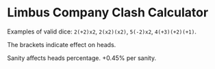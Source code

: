 # Limbus Company Clash Calculator

Examples of valid dice: `2(+2)x2`, `2(x2)(x2)`, `5(-2)x2`, `4(+3)(+2)(+1)`.

The brackets indicate effect on heads.

Sanity affects heads percentage. +0.45% per sanity.
